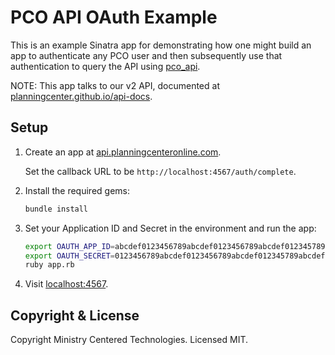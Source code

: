 # PCO API OAuth Example

This is an example Sinatra app for demonstrating how one might build an app to authenticate any PCO user
and then subsequently use that authentication to query the API using [pco_api](https://github.com/planningcenter/pco_api_ruby).

NOTE: This app talks to our v2 API, documented at [planningcenter.github.io/api-docs](https://planningcenter.github.io/api-docs).

## Setup

1. Create an app at [api.planningcenteronline.com](https://api.planningcenteronline.com/oauth/applications).

   Set the callback URL to be `http://localhost:4567/auth/complete`.

2. Install the required gems:

   ```bash
   bundle install
   ```

3. Set your Application ID and Secret in the environment and run the app:

   ```bash
   export OAUTH_APP_ID=abcdef0123456789abcdef0123456789abcdef012345789abcdef0123456789a
   export OAUTH_SECRET=0123456789abcdef0123456789abcdef012345789abcdef0123456789abcdef0
   ruby app.rb
   ```

4. Visit [localhost:4567](http://localhost:4567).

## Copyright & License

Copyright Ministry Centered Technologies. Licensed MIT.
